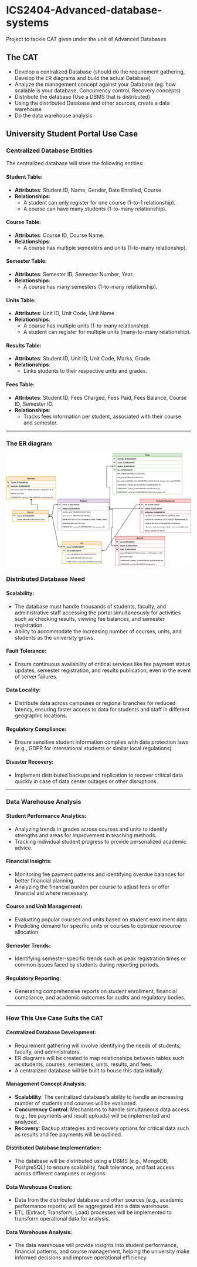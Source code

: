 # ICS2404-Advanced-database-systems
Project to tackle CAT given under the unit of Advanced Databases
## The CAT
- Develop a centralized Database (should do the requirement gathering, Develop the ER diagrams and build the actual Database)
- Analyze the management concept against your Database (eg: how scalable is your database, Concurrency control, Recovery concepts) 
- Distribute the database (Use a DBMS that is distributed)
- Using the distributed Database and other sources, create a data warehouse
- Do the data warehouse analysis

## University Student Portal Use Case

### Centralized Database Entities

The centralized database will store the following entities:

#### Student Table:
- **Attributes**: Student ID, Name, Gender, Date Enrolled, Course.
- **Relationships**:
  - A student can only register for one course (1-to-1 relationship).
  - A course can have many students (1-to-many relationship).

#### Course Table:
- **Attributes**: Course ID, Course Name.
- **Relationships**:
  - A course has multiple semesters and units (1-to-many relationship).

#### Semester Table:
- **Attributes**: Semester ID, Semester Number, Year.
- **Relationships**:
  - A course has many semesters (1-to-many relationship).

#### Units Table:
- **Attributes**: Unit ID, Unit Code, Unit Name.
- **Relationships**:
  - A course has multiple units (1-to-many relationship).
  - A student can register for multiple units (many-to-many relationship).

#### Results Table:
- **Attributes**: Student ID, Unit ID, Unit Code, Marks, Grade.
- **Relationships**:
  - Links students to their respective units and grades.

#### Fees Table:
- **Attributes**: Student ID, Fees Charged, Fees Paid, Fees Balance, Course ID, Semester ID.
- **Relationships**:
  - Tracks fees information per student, associated with their course and semester.

---

### The ER diagram
![University student portal ER-diagram.](ER-diagrams/ICS2404-ER-dgm.png)



### Distributed Database Need

#### Scalability:
- The database must handle thousands of students, faculty, and administrative staff accessing the portal simultaneously for activities such as checking results, viewing fee balances, and semester registration.
- Ability to accommodate the increasing number of courses, units, and students as the university grows.

#### Fault Tolerance:
- Ensure continuous availability of critical services like fee payment status updates, semester registration, and results publication, even in the event of server failures.

#### Data Locality:
- Distribute data across campuses or regional branches for reduced latency, ensuring faster access to data for students and staff in different geographic locations.

#### Regulatory Compliance:
- Ensure sensitive student information complies with data protection laws (e.g., GDPR for international students or similar local regulations).

#### Disaster Recovery:
- Implement distributed backups and replication to recover critical data quickly in case of data center outages or other disruptions.

---

### Data Warehouse Analysis

#### Student Performance Analytics:
- Analyzing trends in grades across courses and units to identify strengths and areas for improvement in teaching methods.
- Tracking individual student progress to provide personalized academic advice.

#### Financial Insights:
- Monitoring fee payment patterns and identifying overdue balances for better financial planning.
- Analyzing the financial burden per course to adjust fees or offer financial aid where necessary.

#### Course and Unit Management:
- Evaluating popular courses and units based on student enrollment data.
- Predicting demand for specific units or courses to optimize resource allocation.

#### Semester Trends:
- Identifying semester-specific trends such as peak registration times or common issues faced by students during reporting periods.

#### Regulatory Reporting:
- Generating comprehensive reports on student enrollment, financial compliance, and academic outcomes for audits and regulatory bodies.

---

### How This Use Case Suits the CAT

#### Centralized Database Development:
- Requirement gathering will involve identifying the needs of students, faculty, and administrators.
- ER diagrams will be created to map relationships between tables such as students, courses, semesters, units, results, and fees.
- A centralized database will be built to house this data initially.

#### Management Concept Analysis:
- **Scalability**: The centralized database's ability to handle an increasing number of students and courses will be evaluated.
- **Concurrency Control**: Mechanisms to handle simultaneous data access (e.g., fee payments and result uploads) will be implemented and analyzed.
- **Recovery**: Backup strategies and recovery options for critical data such as results and fee payments will be outlined.

#### Distributed Database Implementation:
- The database will be distributed using a DBMS (e.g., MongoDB, PostgreSQL) to ensure scalability, fault tolerance, and fast access across different campuses or regions.

#### Data Warehouse Creation:
- Data from the distributed database and other sources (e.g., academic performance reports) will be aggregated into a data warehouse.
- ETL (Extract, Transform, Load) processes will be implemented to transform operational data for analysis.

#### Data Warehouse Analysis:
- The data warehouse will provide insights into student performance, financial patterns, and course management, helping the university make informed decisions and improve operational efficiency.

